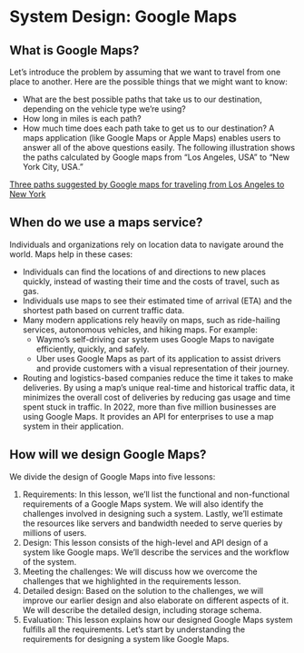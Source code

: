 # System Design: Google Maps
## What is Google Maps?
Let’s introduce the problem by assuming that we want to travel from one place to another. Here are the possible things that we might want to know:

- What are the best possible paths that take us to our destination, depending on the vehicle type we’re using?
- How long in miles is each path?
- How much time does each path take to get us to our destination?
A maps application (like Google Maps or Apple Maps) enables users to answer all of the above questions easily. The following illustration shows the paths calculated by Google maps from “Los Angeles, USA” to “New York City, USA.”

[Three paths suggested by Google maps for traveling from Los Angeles to New York](./map.jpg)

## When do we use a maps service?
Individuals and organizations rely on location data to navigate around the world. Maps help in these cases:

- Individuals can find the locations of and directions to new places quickly, instead of wasting their time and the costs of travel, such as gas.
- Individuals use maps to see their estimated time of arrival (ETA) and the shortest path based on current traffic data.
- Many modern applications rely heavily on maps, such as ride-hailing services, autonomous vehicles, and hiking maps. For example:
  - Waymo’s self-driving car system uses Google Maps to navigate efficiently, quickly, and safely.
  - Uber uses Google Maps as part of its application to assist drivers and provide customers with a visual representation of their journey.
- Routing and logistics-based companies reduce the time it takes to make deliveries. By using a map’s unique real-time and historical traffic data, it minimizes the overall cost of deliveries by reducing gas usage and time spent stuck in traffic.
In 2022, more than five million businesses are using Google Maps. It provides an API for enterprises to use a map system in their application.

## How will we design Google Maps?
We divide the design of Google Maps into five lessons:

1. Requirements: In this lesson, we’ll list the functional and non-functional requirements of a Google Maps system. We will also identify the challenges involved in designing such a system. Lastly, we’ll estimate the resources like servers and bandwidth needed to serve queries by millions of users.
2. Design: This lesson consists of the high-level and API design of a system like Google maps. We’ll describe the services and the workflow of the system.
3. Meeting the challenges: We will discuss how we overcome the challenges that we highlighted in the requirements lesson.
4. Detailed design: Based on the solution to the challenges, we will improve our earlier design and also elaborate on different aspects of it. We will describe the detailed design, including storage schema.
5. Evaluation: This lesson explains how our designed Google Maps system fulfills all the requirements.
Let’s start by understanding the requirements for designing a system like Google Maps.
